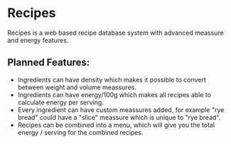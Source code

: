 # Recipes
Recipes is a web based recipe database system with advanced meassure and energy features.

## Planned Features:

* Ingredients can have density which makes it possible to convert between weight and volume meassures.
* Ingredients can have energy/100g which makes all recipes able to calculate energy per serving.
* Every ingredient can have custom meassures added, for example "rye bread" could have a "slice" meassure which is unique to "rye bread".
* Recipes can be combined into a menu, which will give you the total energy / serving for the combined recipes.
